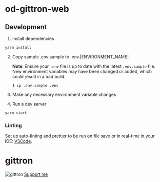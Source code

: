 # od-gittron-web

## Development

1. Install dependencies

```bash
yarn install
```

2. Copy sample .env.sample to .env.|ENVIRONMENT_NAME|

   **Note**: Ensure your `.env` file is up to date with the latest `.env.sample` file. New environment variables may
   have been changed or added, which could result in a bad build.

   ```
   $ cp .env.sample .env
   ```

3. Make any necessary environment variable changes

4. Run a dev server

```bash
yarn start
```

### Linting

Set up auto-linting and prettier to be run on file save or in real-time in your IDE:
[VSCode](https://marketplace.visualstudio.com/items?itemName=esbenp.prettier-vscode).

# gittron

![gittron](https://s3.amazonaws.com/od-flat-svg/0x959cd3a31cc611630423f9facf8a9b95.png)
[Support me](https://gittron.me/bots/0x959cd3a31cc611630423f9facf8a9b95)
